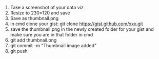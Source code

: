 1. Take a screenshot of your data viz
2. Resize to 230×120 and save
3. Save as thumbnail.png 
4. in cmd clone your gist: git clone https://gist.github.com/xxx.git
5. save the thumbnail.png in the newly created folder for your gist and make sure you are in that folder in cmd
6. git add thumbnail.png
7. git commit -m "Thumbnail image added"
8. git push
